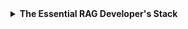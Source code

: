 <details>
<summary><strong>The Essential RAG Developer's Stack</strong></summary>

## 📥 Extraction
*Pull structured and unstructured data from different sources*

### Web
- [Crawl4AI](https://crawl4ai.com)
- [FireCrawl](https://firecrawl.ai)
- [ScrapeGraph AI](https://scrapegraph.ai)

### Documents
- [Docling](https://docling.ai)
- [Lama Parse](https://lamaparse.com)
- [MegaParser](https://megaparser.ai)
- [ExtractThinker](https://extractthinker.com)

## 🔪 Data Processing & Chunking
*Process and segment documents for optimal retrieval*

### Text Splitting
- [Instructor](https://instructor.ai)
- [LlamaHub](https://llamahub.ai)
- [unstructured.io](https://unstructured.io)

### Chunking Strategies
- Token-aware
- Recursive
- Semantic

## 🔠 Text Embeddings
*Convert text into embeddings for similarity search*

### Open
- [BGE](https://bge.ai)
- [Sbert](https://www.sbert.net)
- [Nomic](https://nomic.ai)
- [Ollama](https://ollama.ai)

### Closed
- [Cohere](https://cohere.ai)
- [OpenAI](https://openai.com)
- [VoyageAI](https://voyageai.com)

## 🔍 Query Understanding
*Transform queries for better retrieval precision*
- [HyDE](https://hyde.ai)
- Multi-query
- Query expansion

## 🔃 Retrieval Enhancement
*Improve relevance of retrieved documents*

### Re-ranking
- [BGE Rerank](https://bge.ai)
- [Cohere Rerank](https://cohere.ai)

### Hybrid Search
- [DPR](https://dpr.ai)
- [ColBERT](https://colbert.ai)

### Unified Semantic Space
- [Superlinked](https://superlinked.com)

## 🔢 Vector Databases
*Store and search vector embeddings*
- [Milvus](https://milvus.io)
- [Qdrant](https://qdrant.tech)
- [Weaviate](https://weaviate.io)
- [Chroma](https://trychroma.com)
- [Pinecone](https://pinecone.io)

## 🕸️ Knowledge Graphs
*Structure and connect information*
- [Neo4j](https://neo4j.com)
- [Grakn](https://grakn.ai)
- [Wikibase](https://wikiba.se)

## 🔌 Open LLMs Access
*Enable running open models locally*
- [Groq](https://groq.com)
- [Ollama](https://ollama.ai)
- [Together AI](https://together.ai)
- [Hugging Face](https://huggingface.co)

## 🤖 LLMs
*Handle generation using retrieved context*

### Open
- [Phi-4](https://phi.ai)
- [Mistral](https://mistral.ai)
- [Qwen 2.5](https://qwen.ai)
- [Gemma 2](https://gemma.ai)
- [LLama 3.3](https://llama.ai)

### Closed
- [AWS](https://aws.amazon.com)
- [Claude](https://claude.ai)
- [Gemini](https://gemini.google)
- [Cohere](https://cohere.ai)
- [OpenAI](https://openai.com)

## 🛠️ Frameworks
*Simplify development so you don't have to build everything from scratch*
- [LangChain](https://www.langchain.com)
- [LlamaIndex](https://llamaindex.ai)
- [Haystack](https://haystack.deepset.ai)
- [NeuML TxtAI](https://neuml.com/txtai)
- [Superlinked](https://superlinked.com)

## 🔭 Observability
*Monitor and debug your RAG pipeline*
- [Arize AI](https://arize.com)
- [WhyLabs](https://whylabs.ai)
- [LangSmith](https://langsmith.com)

## 🎛 Orchestration
- [Beam AI](https://beam.ai)
- [Modal](https://modal.com)
- [Prefect Marvin](https://prefect.io)
- [BentoML](https://bentoml.com)

## 📈 Evaluation
*Evaluate RAG System performance*
- [Ragas](https://ragas.io)
- [Giskard](https://giskard.ai)
- [TruLens](https://trulens.org)
</details>
